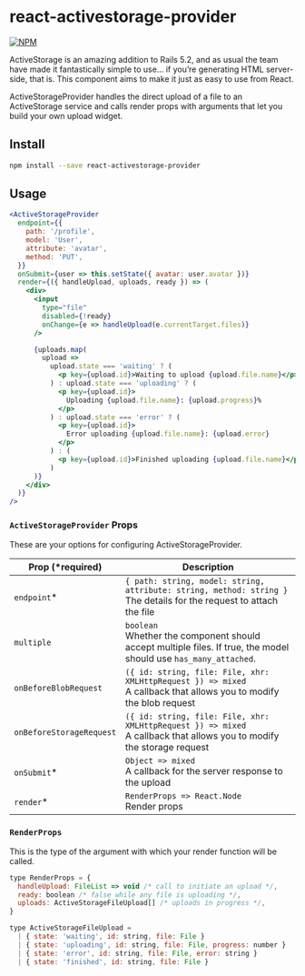 # react-activestorage-provider

[![NPM](https://img.shields.io/npm/v/react-activestorage-provider.svg)](https://www.npmjs.com/package/react-activestorage-provider)

ActiveStorage is an amazing addition to Rails 5.2, and as usual the team have made it fantastically simple to use... if you’re generating HTML server-side, that is. This component aims to make it just as easy to use from React.

ActiveStorageProvider handles the direct upload of a file to an ActiveStorage service and calls render props with arguments that let you build your own upload widget.

## Install

```bash
npm install --save react-activestorage-provider
```

## Usage

```jsx
<ActiveStorageProvider
  endpoint={{
    path: '/profile',
    model: 'User',
    attribute: 'avatar',
    method: 'PUT',
  }}
  onSubmit={user => this.setState({ avatar: user.avatar })}
  render={({ handleUpload, uploads, ready }) => (
    <div>
      <input
        type="file"
        disabled={!ready}
        onChange={e => handleUpload(e.currentTarget.files)}
      />

      {uploads.map(
        upload =>
          upload.state === 'waiting' ? (
            <p key={upload.id}>Waiting to upload {upload.file.name}</p>
          ) : upload.state === 'uploading' ? (
            <p key={upload.id}>
              Uploading {upload.file.name}: {upload.progress}%
            </p>
          ) : upload.state === 'error' ? (
            <p key={upload.id}>
              Error uploading {upload.file.name}: {upload.error}
            </p>
          ) : (
            <p key={upload.id}>Finished uploading {upload.file.name}</p>
          )
      )}
    </div>
  )}
/>
```

### `ActiveStorageProvider` Props

These are your options for configuring ActiveStorageProvider.

| Prop (\*required)        | Description                                                                                                                |
| ------------------------ | -------------------------------------------------------------------------------------------------------------------------- |
| `endpoint`\*             | `{ path: string, model: string, attribute: string, method: string }`<br />The details for the request to attach the file   |
| `multiple`               | `boolean`<br/>Whether the component should accept multiple files. If true, the model should use `has_many_attached`.       |
| `onBeforeBlobRequest`    | `({ id: string, file: File, xhr: XMLHttpRequest }) => mixed`<br />A callback that allows you to modify the blob request    |
| `onBeforeStorageRequest` | `({ id: string, file: File, xhr: XMLHttpRequest }) => mixed`<br />A callback that allows you to modify the storage request |
| `onSubmit`\*             | `Object => mixed`<br />A callback for the server response to the upload                                                    |
| `render`\*               | `RenderProps => React.Node`<br />Render props                                                                              |

### `RenderProps`

This is the type of the argument with which your render function will be called.

```jsx
type RenderProps = {
  handleUpload: FileList => void /* call to initiate an upload */,
  ready: boolean /* false while any file is uploading */,
  uploads: ActiveStorageFileUpload[] /* uploads in progress */,
}

type ActiveStorageFileUpload =
  | { state: 'waiting', id: string, file: File }
  | { state: 'uploading', id: string, file: File, progress: number }
  | { state: 'error', id: string, file: File, error: string }
  | { state: 'finished', id: string, file: File }
```
